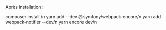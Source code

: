 Après installation :  

composer install /n
yarn add --dev @symfony/webpack-encore/n
yarn add webpack-notifier --dev/n
yarn encore dev/n
